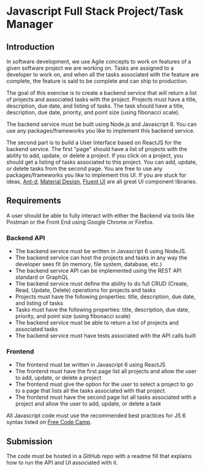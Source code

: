 # Javascript Full Stack Project/Task Manager 

## Introduction
In software development, we use Agile concepts to work on features of a given software project we are working on.  Tasks are assigned to a developer to work on, and when all the tasks associated with the feature are complete, the feature is said to be complete and can ship to production.

The goal of this exercise is to create a backend service that will return a list of projects and associated tasks with the project.  Projects must have a title, description, due date, and listing of tasks.  The task should have a title, description, due date, priority, and point size (using fibonacci scale).

The backend service must be built using Node.js and Javascript 6.  You can use any packages/frameworks you like to implement this backend service.  

The second part is to build a User Interface based on ReactJS for the backend service.  The first "page" should have a list of projects with the ability to add, update, or delete a project.  If you click on a project, you should get a listing of tasks associated to this project.  You can add, update, or delete tasks from the second page.  You are free to use any packages/frameworks you like to implement this UI.  If you are stuck for ideas, [Ant-d](https://ant.design/components/overview/), [Material Design](https://mui.com/core/), [Fluent UI](https://developer.microsoft.com/en-us/fluentui) are all great UI component libraries.

## Requirements
A user should be able to fully interact with either the Backend via tools like Postman or the Front End using Google Chrome or Firefox.

### Backend API

* The backend service must be written in Javascript 6 using NodeJS.
* The backend service can host the projects and tasks in any way the developer sees fit (in memory, file system, database, etc.)
* The backend service API can be implemented using the REST API standard or GraphQL
* The backend service must define the ability to do full CRUD (Create, Read, Update, Delete) operations for projects and tasks
* Projects must have the following properties:  title, description, due date, and listing of tasks
* Tasks must have the following properties:  title, description, due date, priority, and point size (using fibonacci scale)
* The backend service must be able to return a list of projects and associated tasks
* The backend service must have tests associated with the API calls built


### Frontend
* The frontend must be written in Javascript 6 using ReactJS
* The frontend must have the first page list all projects and allow the user to add, update, or delete a project
* The frontend must give the option for the user to select a project to go to a page that lists all the tasks associated with that project.
* The frontend must have the second page list all tasks associated with a project and allow the user to add, update, or delete a task

All Javascript code must use the recommended best practices for JS 6 syntax listed on [Free Code Camp](https://www.freecodecamp.org/news/make-your-code-cleaner-shorter-and-easier-to-read-es6-tips-and-tricks-afd4ce25977c/).

## Submission
The code must be hosted in a GitHub repo with a readme fill that explains how to run the API and UI associated with it.



